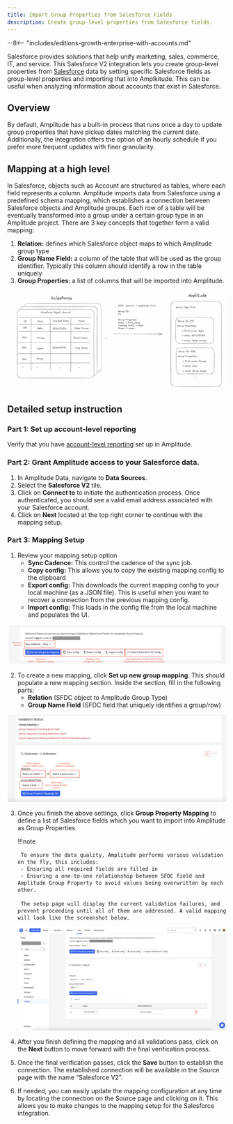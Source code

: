 ```yaml
---
title: Import Group Properties from Salesforce Fields 
description: Create group-level properties from Salesforce fields.
---
```


--8<-- "includes/editions-growth-enterprise-with-accounts.md"

Salesforce provides solutions that help unify marketing, sales, commerce, IT, and service. This Salesforce V2 integration lets you create group-level properties from [Salesforce](https://www.salesforce.com/) data by setting specific Salesforce fields as group-level properties and importing that into Amplkitude. This can be useful when analyzing information about accounts that exist in Salesforce. 

## Overview
By default, Amplitude has a built-in process that runs once a day to update group properties that have pickup dates matching the current date. Additionally, the integration offers the option of an hourly schedule if you prefer more frequent updates with finer granularity.

## Mapping at a high level
In Salesforce, objects such as Account are structured as tables, where each field represents a column. Amplitude imports data from Salesforce using a predefined schema mapping, which establishes a connection between Salesforce objects and Amplitude groups. Each row of a table will be eventually transformed into a group under a certain group type in an Amplitude project. There are 3 key concepts that together form a valid mapping:
1. **Relation:** defines which Salesforce object maps to which Amplitude group type
2. **Group Name Field:** a column of the table that will be used as the group identifier. Typically this column should identify a row in the table uniquely
3. **Group Properties:** a list of columns that will be imported into Amplitude.

![screenshot of the mapping at a high level](../../assets/images/SFDC-mapping-high-level.png)

## Detailed setup instruction
### Part 1: Set up account-level reporting 
Verify that you have [account-level reporting](https://help.amplitude.com/hc/en-us/articles/5332668738331) set up in Amplitude.

### Part 2: Grant Amplitude access to your Salesforce data. 
1. In Amplitude Data, navigate to **Data Sources**.
2. Select the **Salesforce V2** tile.
3. Click on **Connect to** to initiate the authentication process. Once authenticated, you should see a valid email address associated with your Salesforce account.
4. Click on **Next** located at the top right corner to continue with the mapping setup.

### Part 3: Mapping Setup
1. Review your mapping setup option
    - **Sync Cadence:** This control the cadence of the sync job.
    - **Copy config:** This allows you to copy the existing mapping config to the clipboard
    - **Export config:** This downloads the current mapping config to your local machine (as a JSON file). This is useful when you want to recover a connection from the previous mapping config.
    - **Import config:** This loads in the config file from the local machine and populates the UI.

![screenshot of the SFDC top section with mapping controls](../../assets/images/SFDC-top-section.png)


2. To create a new mapping, click **Set up new group mapping**. This should populate a new mapping section. Inside the section, fill in the following parts:
    - **Relation** (SFDC object to Amplitude Group Type)
    - **Group Name Field** (SFDC field that uniquely identifies a group/row)
    
![screenshot of the new SFDC group mapping](../../assets/images/SFDC-new-group-mapping.png)

3. Once you finish the above settings, click **Group Property Mapping** to define a list of Salesforce fields which you want to import into Amplitude as Group Properties. 

    !!!note
    
        To ensure the data quality, Amplitude performs various validation on the fly, this includes:
        - Ensuring all required fields are filled in
        - Ensuring a one-to-one relationship between SFDC field and Amplitude Group Property to avoid values being overwritten by each other.
        
        The setup page will display the current validation failures, and prevent proceeding until all of them are addressed. A valid mapping will look like the screenshot below.
   
   ![screenshot of the SFDC-validated-mapping](../../assets/images/SFDC-validated-mapping.png)

4. After you finish defining the mapping and all validations pass, click on the **Next** button to move forward with the final verification process. 
5. Once the final verification passes, click the **Save** button to establish the connection. The established connection will be available in the Source page with the name “Salesforce V2”.
6. If needed, you can easily update the mapping configuration at any time by locating the connection on the Source page and clicking on it. This allows you to make changes to the mapping setup for the Salesforce integration.




















